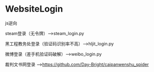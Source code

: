 # WebsiteLogin
js逆向

steam登录（无令牌）-->steam_login.py

黑工程教务处登录（验证码识别率不高）-->hljit_login.py  

微博登录（差手机验证码破解）-->weibo_login.py  

裁判文书网登录 -->https://github.com/Day-Bright/caipanwenshu_spider
